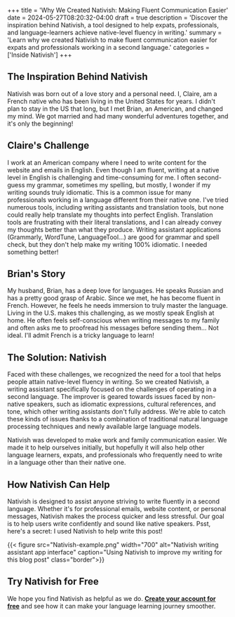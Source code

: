+++
title = 'Why We Created Nativish: Making Fluent Communication Easier'
date = 2024-05-27T08:20:32-04:00
draft = true
description = 'Discover the inspiration behind Nativish, a tool designed to help expats, professionals, and language-learners achieve native-level fluency in writing.'
summary = 'Learn why we created Nativish to make fluent communication easier for expats and professionals working in a second language.'
categories = ['Inside Nativish']
+++

## The Inspiration Behind Nativish

Nativish was born out of a love story and a personal need. I, Claire, am a French native who has been living in the United States for years. I didn't plan to stay in the US that long, but I met Brian, an American, and changed my mind. We got married and had many wonderful adventures together, and it's only the beginning!

## Claire's Challenge

I work at an American company where I need to write content for the website and emails in English. Even though I am fluent, writing at a native level in English is challenging and time-consuming for me. I often second-guess my grammar, sometimes my spelling, but mostly, I wonder if my writing sounds truly idiomatic. This is a common issue for many professionals working in a language different from their native one. I've tried numerous tools, including writing assistants and translation tools, but none could really help translate my thoughts into perfect English. Translation tools are frustrating with their literal translations, and I can already convey my thoughts better than what they produce. Writing assistant applications (Grammarly, WordTune, LanguageTool...) are good for grammar and spell check, but they don't help make my writing 100% idiomatic. I needed something better!

## Brian's Story

My husband, Brian, has a deep love for languages. He speaks Russian and has a pretty good grasp of Arabic. Since we met, he has become fluent in French. However, he feels he needs immersion to truly master the language. Living in the U.S. makes this challenging, as we mostly speak English at home. He often feels self-conscious when writing messages to my family and often asks me to proofread his messages before sending them... Not ideal. I'll admit French is a tricky language to learn!

## The Solution: Nativish

Faced with these challenges, we recognized the need for a tool that helps people attain native-level fluency in writing. So we created Nativish, a writing assistant specifically focused on the challenges of operating in a second language. The improver is geared towards issues faced by non-native speakers, such as idiomatic expressions, cultural references, and tone, which other writing assistants don't fully address. We're able to catch these kinds of issues thanks to a combination of traditional natural language processing techniques and newly available large language models.

Nativish was developed to make work and family communication easier. We made it to help ourselves initially, but hopefully it will also help other language learners, expats, and professionals who frequently need to write in a language other than their native one.

## How Nativish Can Help

Nativish is designed to assist anyone striving to write fluently in a second language. Whether it's for professional emails, website content, or personal messages, Nativish makes the process quicker and less stressful. Our goal is to help users write confidently and sound like native speakers. Psst, here's a secret: I used Nativish to help write this post!

{{< figure src="Nativish-example.png" width="700" alt="Nativish writing assistant app interface" caption="Using Nativish to improve my writing for this blog post" class="border">}}

## Try Nativish for Free

We hope you find Nativish as helpful as we do. **[Create your account for free](https://nativi.sh/)** and see how it can make your language learning journey smoother.